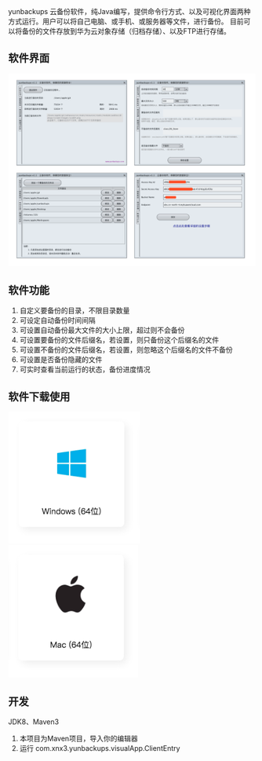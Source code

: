yunbackups 云备份软件，纯Java编写，提供命令行方式、以及可视化界面两种方式运行。用户可以将自己电脑、或手机、或服务器等文件，进行备份。
目前可以将备份的文件存放到华为云对象存储（归档存储）、以及FTP进行存储。

## 软件界面
![](images/4he1.png)

## 软件功能
1. 自定义要备份的目录，不限目录数量
1. 可设定自动备份时间间隔
1. 可设置自动备份最大文件的大小上限，超过则不会备份
1. 可设置要备份的文件后缀名，若设置，则只备份这个后缀名的文件
1. 可设置不备份的文件后缀名，若设置，则忽略这个后缀名的文件不备份
1. 可设置是否备份隐藏的文件
1. 可实时查看当前运行的状态，备份进度情况

## 软件下载使用
[![Windows 64位](images/download_windows_64.png)](http://down.leimingyun.com/yunbackups/yunbackups_windows_64.zip)
[![Mac](images/download_mac.png)](http://down.leimingyun.com/yunbackups/yunbackups.dmg)


## 开发
JDK8、Maven3
1. 本项目为Maven项目，导入你的编辑器
2. 运行 com.xnx3.yunbackups.visualApp.ClientEntry 
